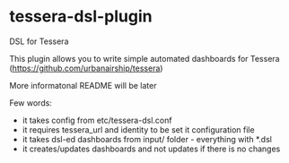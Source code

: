 tessera-dsl-plugin
==================

DSL for Tessera

This plugin allows you to write simple automated dashboards for Tessera (https://github.com/urbanairship/tessera)

More informatonal README will be later

Few words:
- it takes config from etc/tessera-dsl.conf
- it requires tessera_url and identity to be set it configuration file
- it takes dsl-ed dashboards from input/ folder - everything with *.dsl
- it creates/updates dashboards and not updates if there is no changes
